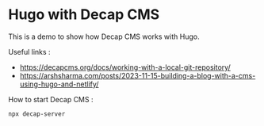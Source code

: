 # Hugo with Decap CMS

This is a demo to show how Decap CMS works with Hugo.

Useful links :
- https://decapcms.org/docs/working-with-a-local-git-repository/
- https://arshsharma.com/posts/2023-11-15-building-a-blog-with-a-cms-using-hugo-and-netlify/

How to start Decap CMS :
```
npx decap-server
```
